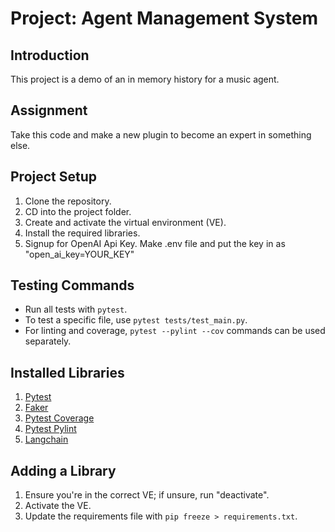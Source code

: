 # Project: Agent Management System

## Introduction

This project is a demo of an in memory history for a music agent.  

## Assignment

Take this code and make a new plugin to become an expert in something else.

## Project Setup

1. Clone the repository.
2. CD into the project folder.
3. Create and activate the virtual environment (VE).
4. Install the required libraries.
5.  Signup for OpenAI Api Key.  Make .env file and put the key in as "open_ai_key=YOUR_KEY"

## Testing Commands

- Run all tests with `pytest`.
- To test a specific file, use `pytest tests/test_main.py`.
- For linting and coverage, `pytest --pylint --cov` commands can be used separately.

## Installed Libraries

1. [Pytest](https://docs.pytest.org/en/8.0.x/)
2. [Faker](https://faker.readthedocs.io/en/master/)
3. [Pytest Coverage](https://pytest-cov.readthedocs.io/en/latest/readme.html)
4. [Pytest Pylint](https://pylint.readthedocs.io/en/stable/development_guide/contributor_guide/tests/launching_test.html)
5. [Langchain](https://python.langchain.com/docs/get_started/quickstart)


## Adding a Library

1. Ensure you're in the correct VE; if unsure, run "deactivate".
2. Activate the VE.
3. Update the requirements file with `pip freeze > requirements.txt`.

